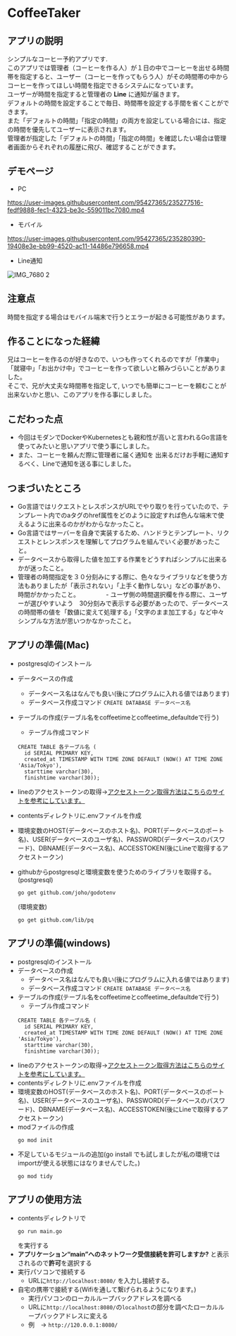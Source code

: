 # CoffeeTaker
  ## アプリの説明
  シンプルなコーヒー予約アプリです.<br>
  このアプリでは管理者（コーヒーを作る人）が１日の中でコーヒーを出せる時間帯を指定すると、ユーザー（コーヒーを作ってもらう人）がその時間帯の中からコーヒーを作ってほしい時間を指定できるシステムになっています。<br>
  ユーザーが時間を指定すると管理者の **Line** に通知が届きます。<br>
  デフォルトの時間を設定することで毎日、時間帯を設定する手間を省くことができます。<br>
  また「デフォルトの時間」「指定の時間」の両方を設定している場合には、指定の時間を優先してユーザーに表示されます。<br>
  管理者が指定した「デフォルトの時間」「指定の時間」を確認したい場合は管理者画面からそれぞれの履歴に飛び、確認することができます。
  
  ## デモページ
  - PC
 


https://user-images.githubusercontent.com/95427365/235277516-fedf9888-fec1-4323-be3c-559011bc7080.mp4



  - モバイル
  
  


https://user-images.githubusercontent.com/95427365/235280390-19408e3e-bb99-4520-ac11-14486e796658.mp4



- Line通知

![IMG_7680 2](https://user-images.githubusercontent.com/95427365/235278322-5fa384d4-32f7-4d94-821b-fd92413318a8.jpg)


  
  ## 注意点
  時間を指定する場合はモバイル端末で行うとエラーが起きる可能性があります。
  
  ## 作ることになった経緯
  兄はコーヒーを作るのが好きなので、いつも作ってくれるのですが「作業中」「就寝中」「お出かけ中」でコーヒーを作って欲しいと頼みづらいことがありました。<br>
  そこで、兄が大丈夫な時間帯を指定して, いつでも簡単にコーヒーを頼むことが出来ないかと思い、このアプリを作る事にしました。
  
  ## こだわった点
  - 今回はモダンでDockerやKubernetesとも親和性が高いと言われるGo言語を使ってみたいと思いアプリで使う事にしました。
  - また、コーヒーを頼んだ際に管理者に届く通知を 出来るだけお手軽に通知するべく、Lineで通知を送る事にしました。
  
  
  ## つまづいたところ
  - Go言語ではリクエストとレスポンスがURLでやり取りを行っていたので、テンプレート内でのaタグのhref属性をどのように設定すれば色んな端末で使えるように出来るのかがわからなかったこと。
  - Go言語ではサーバーを自身で実装するため、ハンドラとテンプレート、リクエストとレンスポンスを理解してプログラムを組んでいく必要があったこと。
  - データベースから取得した値を加工する作業をどうすればシンプルに出来るかが迷ったこと。
  - 管理者の時間指定を３０分刻みにする際に、色々なライブラリなどを使う方法もありましたが「表示されない」「上手く動作しない」などの事があり、時間がかかったこと。
　　　　- ユーザ側の時間選択欄を作る際に、ユーザーが選びやすいよう　30分刻みで表示する必要があったので、データベースの時間帯の値を「数値に変えて処理する」「文字のまま加工する」など中々シンプルな方法が思いつかなかったこと。

  
  ## アプリの準備(Mac)
  - postgresqlのインストール
  - データベースの作成
      - データベース名はなんでも良い(後にプログラムに入れる値ではあります)<br>
      - データベース作成コマンド
      ``` CREATE DATABASE データベース名 ```
  - テーブルの作成(テーブル名をcoffeetimeとcoffeetime_defaultdeで行う)
    - テーブル作成コマンド<br>
    ```postgresql
    CREATE TABLE 各テーブル名 (
	  id SERIAL PRIMARY KEY,
	  created_at TIMESTAMP WITH TIME ZONE DEFAULT (NOW() AT TIME ZONE 'Asia/Tokyo'),
	  starttime varchar(30),
	  finishtime varchar(30));
    ```
  - lineのアクセストークンの取得→[アクセストークン取得方法はこちらのサイトを参考にしています。](https://www.itd-blog.jp/entry/line-token)
  - contentsディレクトリに.envファイルを作成
  - 環境変数のHOST(データベースのホスト名)、PORT(データベースのポート名)、USER(データベースのユーザ名)、PASSWORD(データベースのパスワード)、DBNAME(データベース名)、ACCESSTOKEN(後にLineで取得するアクセストークン)
  - githubからpostgresqlと環境変数を使うためのライブラリを取得する。
    (postgresql)
    
    ```
    go get github.com/joho/godotenv
    ```
    
    (環境変数)
    
    ```
    go get github.com/lib/pq
    ```
  
  ## アプリの準備(windows)
   - postgresqlのインストール
   - データベースの作成
       - データベース名はなんでも良い(後にプログラムに入れる値ではあります)<br>
       - データベース作成コマンド
       ``` CREATE DATABASE データベース名 ```
  - テーブルの作成(テーブル名をcoffeetimeとcoffeetime_defaultdeで行う)
    - テーブル作成コマンド<br>
    ```postgresql
    CREATE TABLE 各テーブル名 (
	  id SERIAL PRIMARY KEY,
	  created_at TIMESTAMP WITH TIME ZONE DEFAULT (NOW() AT TIME ZONE 'Asia/Tokyo'),
	  starttime varchar(30),
	  finishtime varchar(30));
    ```
  - lineのアクセストークンの取得→[アクセストークン取得方法はこちらのサイトを参考にしています。](https://www.itd-blog.jp/entry/line-token)
  - contentsディレクトリに.envファイルを作成
  - 環境変数のHOST(データベースのホスト名)、PORT(データベースのポート名)、USER(データベースのユーザ名)、PASSWORD(データベースのパスワード)、DBNAME(データベース名)、ACCESSTOKEN(後にLineで取得するアクセストークン)
  - modファイルの作成
    ```
    go mod init 
    ```
  - 不足しているモジュールの追加(go install でも試しましたが私の環境ではimportが使える状態にはなりませんでした。)
    ```
    go mod tidy
    ```
  
  ## アプリの使用方法
  - contentsディレクトリで
    ```
    go run main.go 
    ```
    を実行する
  - **アプリケーション“main”へのネットワーク受信接続を許可しますか?** と表示されるので**許可**を選択する
  - 実行パソコンで接続する
  	- URLに```http://localhost:8080/``` を入力し接続する。
  - 自宅の携帯で接続する(Wifiを通して繋げられるようになります。)
  	- 実行パソコンのローカルループバックアドレスを調べる
  	- URLに```http://localhost:8080/```の```localhost```の部分を調べたローカルループバックアドレスに変える
  	- 例　→ ```http://120.0.0.1:8080/```
  	
  
